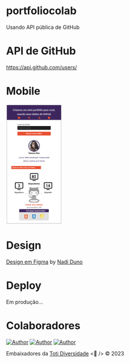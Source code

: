 # portfoliocolab

Usando API pública de GitHub


# API de GitHub

https://api.github.com/users/<nomeUsuario>


# Mobile
<div>
  <img 
    alt="Timer Pomodoro"
    src="https://github.com/nadiduno/portfoliocolab/blob/main/.github/ImgApp.png" 
    width="30%"
  >
  <br />
</div>


# Design

[Design em Figma](https://www.figma.com/file/jDcuHzp08C27QmdEVpLDuF/PortfolioColab?type=design&node-id=0-1&mode=design&t=TR50a0guEUFc7paM-0) by [Nadi Duno](https://www.linkedin.com/in/nadiduno/) 


# Deploy

Em produção...


# Colaboradores

[![Author](https://img.shields.io/badge/Dev-Maoly%20Lara-blueviolet%20)](https://www.linkedin.com/in/maolylara/)
[![Author](https://img.shields.io/badge/Dev-Nadi%20Duno-blueviolet%20)](https://www.linkedin.com/in/nadiduno/)
[![Author](https://img.shields.io/badge/Dev-Victor%20Martínez-blueviolet%20)](https://www.linkedin.com/in/)


Embaixadores da [Toti Diversidade](https://totidiversidade.com.br/) <💜 /> © 2023